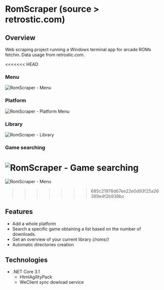 # RomScraper (source > retrostic.com)
## Overview
Web scraping project running a Windows terminal app for arcade ROMs fetchin. Data usage from retrostic.com.

<<<<<<< HEAD
### Menu
![RomScraper - Menu](https://github.com/TonyOcnos/romscraper-retrostic.com-/blob/master/sources/MenuScreenshot.png "RomScraper - Menu")
### Platform
![RomScraper - Platform Menu](https://github.com/TonyOcnos/romscraper-retrostic.com-/blob/master/sources/PlatformMenuScreenshot.png "RomScraper - Platform Menu")
### Library
![RomScraper - Library](https://github.com/TonyOcnos/romscraper-retrostic.com-/blob/master/sources/LibraryScreenshot.png "RomScraper - Library")
### Game searching
![RomScraper - Game searching](https://github.com/TonyOcnos/romscraper-retrostic.com-/blob/master/sources/GameSearchScreenshot.png "RomScraper - Game searching")
=======
![RomScraper - Menu](https://github.com/TonyOcnos/romscraper-retrostic.com-/blob/master/sources/MenuScreenshot.png "RomScraper - Menu")
>>>>>>> 685c21978d67ee22e0d93f25a26389e4f2b938bc

## Features
* Add a whole platform
* Search a specific game obtaining a list based on the number of downloads.
* Get an overview of your current library *(/roms/)*
* Automatic directories creation

## Technologies
* .NET Core 3.1
  * HtmlAgilityPack
  * WeClient *sync* dowload service

